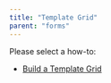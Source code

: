 ```yaml
---
title: "Template Grid"
parent: "forms"
---
```

Please select a how-to:

*   [Build a Template Grid](build-a-template-grid)
